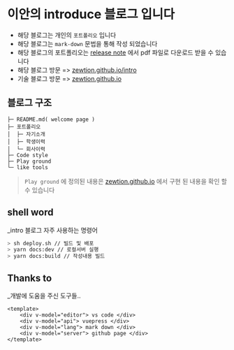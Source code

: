 # 이안의 introduce 블로그 입니다

- 해당 블로그는 개인의 `포트폴리오` 입니다
- 해당 블로그는 `mark-down` 문법을 통해 작성 되었습니다
- 해당 블로그의 포트폴리오는 [release note](/release) 에서 pdf 파일로 다운로드 받을 수 있습니다
- 해당 블로그 방문 => [zewtion.github.io/intro](https://zewtion.github.io/intro)
- 기술 블로그 방문 => [zewtion.github.io](https://zewtion.github.io)

## 블로그 구조

``` blog
├─ README.md( welcome page )
├─ 포트폴리오
│  ├─ 자기소개
│  ├─ 학생이력
│  └─ 회사이력
├─ Code style
├─ Play ground
└─ like tools
```

> `Play ground` 에 정의된 내용은 [zewtion.github.io](https://zewtion.github.io) 에서 구현 된 내용을 확인 할 수 있습니다

## shell word

_intro 블로그 자주 사용하는 명령어

```bash
> sh deploy.sh // 빌드 및 배포
> yarn docs:dev // 로컬서버 실행
> yarn docs:build // 작성내용 빌드
```

## Thanks to

_개발에 도움을 주신 도구들..

```vue
<template>
    <div v-model="editor"> vs code </div>
    <div v-model="api"> vuepress </div>
    <div v-model="lang"> mark down </div>
    <div v-model="server"> github page </div>
</template>
```
